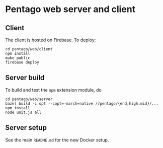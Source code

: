 Pentago web server and client
=============================

## Client

The client is hosted on Firebase.  To deploy:

    cd pentago/web/client
    npm install
    make public
    firebase deploy

## Server build

To build and test the `npm` extension module, do

    cd pentago/web/server
    bazel build -c opt --copt=-march=native //pentago/{end,high,mid}/...
    npm install
    node unit.js all

## Server setup

See the main `README.md` for the new Docker setup.
